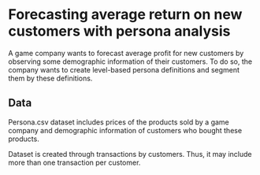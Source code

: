 # Forecasting average return on new customers with persona analysis

A game company wants to forecast average profit for new customers by observing 
some demographic information of their customers. To do so, the company wants to 
create level-based persona definitions and segment them by these definitions.


## Data
Persona.csv dataset includes prices of the products sold by a game company and 
demographic information of customers who bought these products.

Dataset is created through transactions by customers. Thus, it may include 
more than one transaction per customer.
